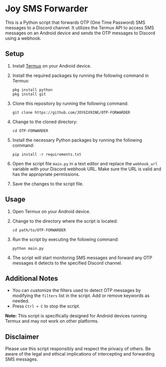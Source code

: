 # Joy SMS Forwarder

This is a Python script that forwards OTP (One Time Password) SMS messages to a Discord channel. It utilizes the Termux API to access SMS messages on an Android device and sends the OTP messages to Discord using a webhook.

## Setup

1. Install [Termux](https://termux.com/) on your Android device.
2. Install the required packages by running the following command in Termux:

   ```shell
   pkg install python
   pkg install git
   ```

3. Clone this repository by running the following command:

   ```shell
   git clone https://github.com/JOY6IX9INE/OTP-FORWARDER
   ```

4. Change to the cloned directory:

   ```shell
   cd OTP-FORWARDER
   ```

5. Install the necessary Python packages by running the following command:

   ```shell
   pip install -r requirements.txt
   ```

6. Open the script file `main.py` in a text editor and replace the `webhook_url` variable with your Discord webhook URL. Make sure the URL is valid and has the appropriate permissions.

7. Save the changes to the script file.

## Usage

1. Open Termux on your Android device.
2. Change to the directory where the script is located:

   ```shell
   cd path/to/OTP-FORWARDER
   ```

3. Run the script by executing the following command:

   ```shell
   python main.py
   ```

4. The script will start monitoring SMS messages and forward any OTP messages it detects to the specified Discord channel.

## Additional Notes

- You can customize the filters used to detect OTP messages by modifying the `filters` list in the script. Add or remove keywords as needed.
- Press `Ctrl + C` to stop the script.

**Note:** This script is specifically designed for Android devices running Termux and may not work on other platforms.

## Disclaimer

Please use this script responsibly and respect the privacy of others. Be aware of the legal and ethical implications of intercepting and forwarding SMS messages.
